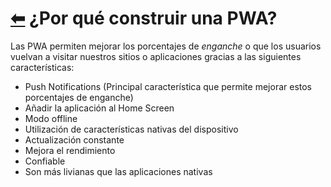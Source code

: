 # [⬅](../README.md) ¿Por qué construir una PWA?

Las PWA permiten mejorar los porcentajes de _enganche_ o que los usuarios vuelvan a visitar nuestros sitios o aplicaciones gracias a las siguientes características:

- Push Notifications (Principal característica que permite mejorar estos porcentajes de enganche)
- Añadir la aplicación al Home Screen
- Modo offline
- Utilización de características nativas del dispositivo
- Actualización constante
- Mejora el rendimiento
- Confiable
- Son más livianas que las aplicaciones nativas